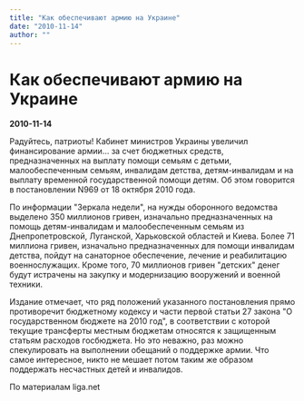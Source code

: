 ```yaml
---
title: "Как обеспечивают армию на Украине"
date: "2010-11-14"
author: ""
---
```


# Как обеспечивают армию на Украине

**2010-11-14** 

Радуйтесь, патриоты! Кабинет министров Украины увеличил финансирование армии... за счет бюджетных средств, предназначенных на выплату помощи семьям с детьми, малообеспеченным семьям, инвалидам детства, детям-инвалидам и на выплату временной государственной помощи детям. Об этом говорится в постановлении N969 от 18 октября 2010 года.

По информации "Зеркала недели", на нужды оборонного ведомства выделено 350 миллионов гривен, изначально предназначенных на помощь детям-инвалидам и малообеспеченным семьям из Днепропетровской, Луганской, Харьковской областей и Киева. Более 71 миллиона гривен, изначально предназначенных для помощи инвалидам детства, пойдут на санаторное обеспечение, лечение и реабилитацию военнослужащих. Кроме того, 70 миллионов гривен "детских" денег будут истрачены на закупку и модернизацию вооружений и военной техники.

Издание отмечает, что ряд положений указанного постановления прямо противоречит бюджетному кодексу и части первой статьи 27 закона "О государственном бюджете на 2010 год", в соответствии с которой текущие трансферты местным бюджетам относятся к защищенным статьям расходов госбюджета. Но это неважно, раз можно спекулировать на выполнении обещаний о поддержке армии. Что самое интересное, никто не мешает потом таким же образом поддержать несчастных детей и инвалидов.

По материалам liga.net